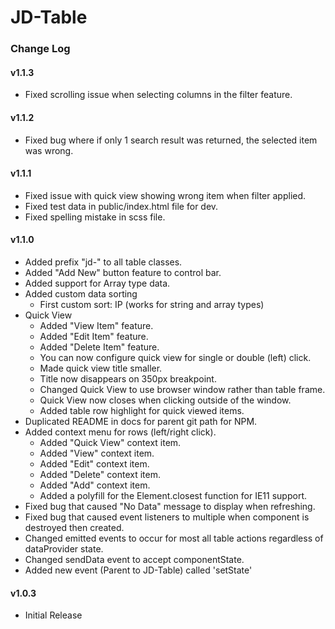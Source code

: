# JD-Table

### Change Log

#### v1.1.3
- Fixed scrolling issue when selecting columns in the filter feature.

#### v1.1.2
- Fixed bug where if only 1 search result was returned, the selected item was wrong.

#### v1.1.1
- Fixed issue with quick view showing wrong item when filter applied.
- Fixed test data in public/index.html file for dev.
- Fixed spelling mistake in scss file.

#### v1.1.0
- Added prefix "jd-" to all table classes.
- Added "Add New" button feature to control bar.
- Added support for Array type data.
- Added custom data sorting
    - First custom sort: IP (works for string and array types)
- Quick View
    - Added "View Item" feature.
    - Added "Edit Item" feature.
    - Added "Delete Item" feature.
    - You can now configure quick view for single or double (left) click.
    - Made quick view title smaller.
    - Title now disappears on 350px breakpoint.
    - Changed Quick View to use browser window rather than table frame.
    - Quick View now closes when clicking outside of the window.
    - Added table row highlight for quick viewed items.
- Duplicated README in docs for parent git path for NPM.
- Added context menu for rows (left/right click).
    - Added "Quick View" context item.
    - Added "View" context item.
    - Added "Edit" context item.
    - Added "Delete" context item.
    - Added "Add" context item.
    - Added a polyfill for the Element.closest function for IE11 support.
- Fixed bug that caused "No Data" message to display when refreshing.
- Fixed bug that caused event listeners to multiple when component is destroyed then created.
- Changed emitted events to occur for most all table actions regardless of dataProvider state.
- Changed sendData event to accept componentState.
- Added new event (Parent to JD-Table) called 'setState'

#### v1.0.3
- Initial Release